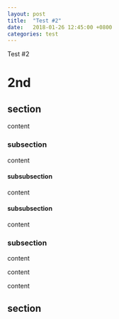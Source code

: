 ```yaml
---
layout: post
title:  "Test #2"
date:   2018-01-26 12:45:00 +0800
categories: test
---
```

Test #2
# 2nd

## section
content

### subsection
content

#### subsubsection
content

#### subsubsection
content

### subsection
content

content

content

## section
